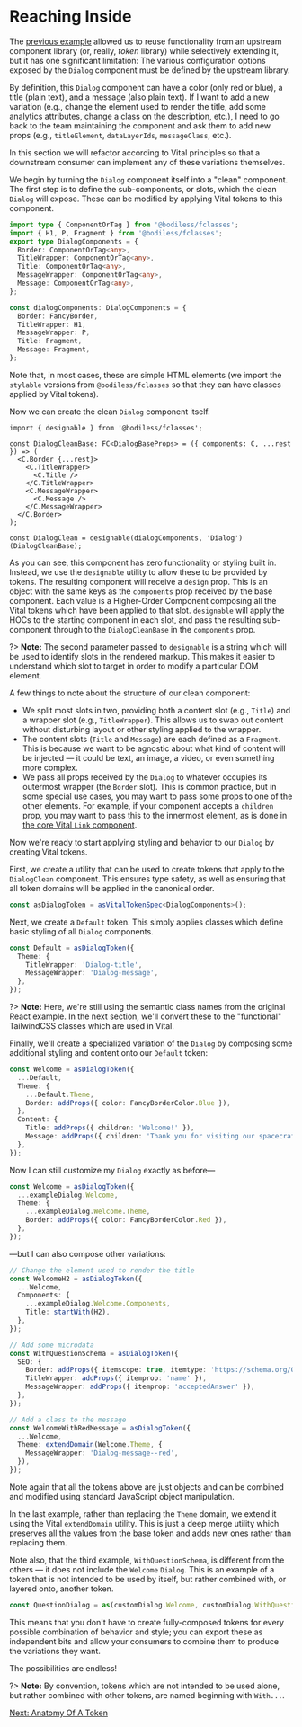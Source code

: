 # Reaching Inside

The [previous example](./CompositionFromWithout) allowed us to reuse functionality from an upstream
component library (or, really, _token_ library) while selectively extending it, but it has one
significant limitation: The various configuration options exposed by the `Dialog` component must be
defined by the upstream library.

By definition, this `Dialog` component can have a color (only red or blue), a title (plain text),
and a message (also plain text). If I want to add a new variation (e.g., change the element used to
render the title, add some analytics attributes, change a class on the description, etc.), I need to
go back to the team maintaining the component and ask them to add new props (e.g., `titleElement`,
`dataLayerIds`, `messageClass`, etc.).

In this section we will refactor according to Vital principles so that a downstream consumer can
implement any of these variations themselves.

We begin by turning the `Dialog` component itself into a "clean" component. The first step is to
define the sub-components, or slots, which the clean `Dialog` will expose. These can be modified by
applying Vital tokens to this component.

```ts
import type { ComponentOrTag } from '@bodiless/fclasses';
import { H1, P, Fragment } from '@bodiless/fclasses';
export type DialogComponents = {
  Border: ComponentOrTag<any>,
  TitleWrapper: ComponentOrTag<any>,
  Title: ComponentOrTag<any>,
  MessageWrapper: ComponentOrTag<any>,
  Message: ComponentOrTag<any>,
};

const dialogComponents: DialogComponents = {
  Border: FancyBorder,
  TitleWrapper: H1,
  MessageWrapper: P,
  Title: Fragment,
  Message: Fragment,
};
```

Note that, in most cases, these are simple HTML elements (we import the `stylable` versions from
`@bodiless/fclasses` so that they can have classes applied by Vital tokens).

Now we can create the clean `Dialog` component itself.

```tsx
import { designable } from '@bodiless/fclasses';

const DialogCleanBase: FC<DialogBaseProps> = ({ components: C, ...rest }) => (
  <C.Border {...rest}>
    <C.TitleWrapper>
      <C.Title />
    </C.TitleWrapper>
    <C.MessageWrapper>
      <C.Message />
    </C.MessageWrapper>
  </C.Border>
);

const DialogClean = designable(dialogComponents, 'Dialog')(DialogCleanBase);
```

As you can see, this component has zero functionality or styling built in. Instead, we use the
`designable` utility to allow these to be provided by tokens. The resulting component will receive a
`design` prop. This is an object with the same keys as the `components` prop received by the base
component. Each value is a Higher-Order Component composing all the Vital tokens which have been
applied to that slot. `designable` will apply the HOCs to the starting component in each slot, and
pass the resulting sub-component through to the `DialogCleanBase` in the `components` prop.

?> **Note:** The second parameter passed to `designable` is a string which will be used to identify
slots in the rendered markup. This makes it easier to understand which slot to target in order to
modify a particular DOM element.

A few things to note about the structure of our clean component:

- We split most slots in two, providing both a content slot (e.g., `Title`) and a wrapper slot
  (e.g., `TitleWrapper`). This allows us to swap out content without disturbing layout or other
  styling applied to the wrapper.
- The content slots (`Title` and `Message`) are each defined as a `Fragment`. This is because we
  want to be agnostic about what kind of content will be injected — it could be text, an image, a
  video, or even something more complex.
- We pass all props received by the `Dialog` to whatever occupies its outermost wrapper (the
  `Border` slot). This is common practice, but in some special use cases, you may want to pass some
  props to one of the other elements. For example, if your component accepts a `children` prop, you
  may want to pass this to the innermost element, as is done in [the core Vital `Link`
  component](https://github.com/johnsonandjohnson/Bodiless-JS/blob/main/packages/vital-link/src/components/Link/LinkClean.tsx).

Now we're ready to start applying styling and behavior to our `Dialog` by creating Vital tokens.

First, we create a utility that can be used to create tokens that apply to the `DialogClean`
component. This ensures type safety, as well as ensuring that all token domains will be applied in
the canonical order.

```ts
const asDialogToken = asVitalTokenSpec<DialogComponents>();
```

Next, we create a `Default` token. This simply applies classes which define basic styling of all
`Dialog` components.

```ts
const Default = asDialogToken({
  Theme: {
    TitleWrapper: 'Dialog-title',
    MessageWrapper: 'Dialog-message',
  },
});
```

?> **Note:** Here, we're still using the semantic class names from the original React example. In
the next section, we'll convert these to the "functional" TailwindCSS classes which are used in
Vital.

Finally, we'll create a specialized variation of the `Dialog` by composing some additional styling
and content onto our `Default` token:

```ts
const Welcome = asDialogToken({
  ...Default,
  Theme: {
    ...Default.Theme,
    Border: addProps({ color: FancyBorderColor.Blue }),
  },
  Content: {
    Title: addProps({ children: 'Welcome!' }),
    Message: addProps({ children: 'Thank you for visiting our spacecraft!' }),
  },
});
```

Now I can still customize my `Dialog` exactly as before—

```ts
const Welcome = asDialogToken({
  ...exampleDialog.Welcome,
  Theme: {
    ...exampleDialog.Welcome.Theme,
    Border: addProps({ color: FancyBorderColor.Red }),
  },
});
```

—but I can also compose other variations:

```ts
// Change the element used to render the title
const WelcomeH2 = asDialogToken({
  ...Welcome,
  Components: {
    ...exampleDialog.Welcome.Components,
    Title: startWith(H2),
  },
});

// Add some microdata
const WithQuestionSchema = asDialogToken({
  SEO: {
    Border: addProps({ itemscope: true, itemtype: 'https://schema.org/Question' }),
    TitleWrapper: addProps({ itemprop: 'name' }),
    MessageWrapper: addProps({ itemprop: 'acceptedAnswer' }),
  },
});

// Add a class to the message
const WelcomeWithRedMessage = asDialogToken({
  ...Welcome,
  Theme: extendDomain(Welcome.Theme, {
    MessageWrapper: 'Dialog-message--red',
  }),
});
```

Note again that all the tokens above are just objects and can be combined and modified using
standard JavaScript object manipulation.

In the last example, rather than replacing the `Theme` domain, we extend it using the Vital
`extendDomain` utility. This is just a deep merge utility which preserves all the values from the
base token and adds new ones rather than replacing them.

Note also, that the third example, `WithQuestionSchema`, is different from the others — it does not
include the `Welcome` `Dialog`. This is an example of a token that is not intended to be used by
itself, but rather combined with, or layered onto, another token.

```ts
const QuestionDialog = as(customDialog.Welcome, customDialog.WithQuestionSchema)(DialogClean);
```

This means that you don't have to create fully-composed tokens for every possible combination of
behavior and style; you can export these as independent bits and allow your consumers to combine
them to produce the variations they want.

The possibilities are endless!

?> **Note:** By convention, tokens which are not intended to be used alone, but rather combined with
other tokens, are named beginning with `With...`.

[Next: Anatomy Of A Token](./AnatomyOfA_Token)
